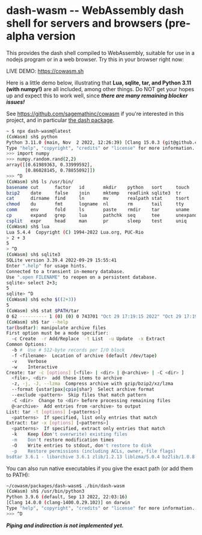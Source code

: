 # dash-wasm -- WebAssembly dash shell for servers and browsers (pre-alpha version

This provides the dash shell compiled to WebAssembly, suitable for use in a
nodejs program or in a web browser.  Try this in your browser right now:

LIVE DEMO:  https://cowasm.sh 

Here is a little demo below, illustrating that **Lua, sqlite, tar, and Python 3.11 \(with numpy!\)** are all
included, among other things. Do NOT get your hopes up and expect this to work well, since _**there are many remaining blocker issues!**_

See https://github.com/sagemathinc/cowasm if you're interested in this project, and
in particular [the dash package](https://github.com/sagemathinc/cowasm/tree/main/packages/dash).

```sh
~ $ npx dash-wasm@latest
(CoWasm) sh$ python      
Python 3.11.0 (main, Nov  2 2022, 12:26:39) [Clang 15.0.3 (git@github.com:ziglang/zig-bootstrap.git 85033a9aa569b41658404d0e on wasi
Type "help", "copyright", "credits" or "license" for more information.
>>> import numpy
>>> numpy.random.rand(2,2)
array([[0.61989363, 0.33999592],
       [0.86028145, 0.78855092]])
>>> ^D
(CoWasm) sh$ ls /usr/bin/
basename cut      factor   id       mkdir    python   sort     touch    viz
bzip2    date     false    join     mktemp   readlink sqlite3  tr       wc
cat      dirname  find     ln       mv       realpath stat     tsort    xargs
chmod    du       fmt      logname  nl       rm       tail     tty      yes
comm     env      fold     ls       paste    rmdir    tar      uname
cp       expand   grep     lua      pathchk  seq      tee      unexpand
csplit   expr     head     man      pr       sleep    test     uniq
(CoWasm) sh$ lua
Lua 5.4.4  Copyright (C) 1994-2022 Lua.org, PUC-Rio
> 2 + 3
5
> ^D
(CoWasm) sh$ sqlite3
SQLite version 3.39.4 2022-09-29 15:55:41
Enter ".help" for usage hints.
Connected to a transient in-memory database.
Use ".open FILENAME" to reopen on a persistent database.
sqlite> select 2+3;
5
sqlite> ^D
(CoWasm) sh$ echo $((2+3))
5
(CoWasm) sh$ stat $PATH/tar
0 62 ---------- 1 (0) (0) 0 743701 "Oct 29 17:19:15 2022" "Oct 29 17:19:15 2022" "Oct 29 17:19:15 2022" 0 0 /cowasm/bin/tar
(CoWasm) sh$ tar --help
tar(bsdtar): manipulate archive files
First option must be a mode specifier:
  -c Create  -r Add/Replace  -t List  -u Update  -x Extract
Common Options:
  -b #  Use # 512-byte records per I/O block
  -f <filename>  Location of archive (default /dev/tape)
  -v    Verbose
  -w    Interactive
Create: tar -c [options] [<file> | <dir> | @<archive> | -C <dir> ]
  <file>, <dir>  add these items to archive
  -z, -j, -J, --lzma  Compress archive with gzip/bzip2/xz/lzma
  --format {ustar|pax|cpio|shar}  Select archive format
  --exclude <pattern>  Skip files that match pattern
  -C <dir>  Change to <dir> before processing remaining files
  @<archive>  Add entries from <archive> to output
List: tar -t [options] [<patterns>]
  <patterns>  If specified, list only entries that match
Extract: tar -x [options] [<patterns>]
  <patterns>  If specified, extract only entries that match
  -k    Keep (don't overwrite) existing files
  -m    Don't restore modification times
  -O    Write entries to stdout, don't restore to disk
  -p    Restore permissions (including ACLs, owner, file flags)
bsdtar 3.6.1 - libarchive 3.6.1 zlib/1.2.13 liblzma/5.0.4 bz2lib/1.0.8 
```

You can also run native executables if you give the exact path (or add them to PATH):

```sh
~/cowasm/packages/dash-wasm$ ./bin/dash-wasm 
(CoWasm) sh$ /usr/bin/python3
Python 3.9.6 (default, Sep 13 2022, 22:03:16) 
[Clang 14.0.0 (clang-1400.0.29.102)] on darwin
Type "help", "copyright", "credits" or "license" for more information.
>>> ^D
```

_**Piping and indirection is not implemented yet.**_
